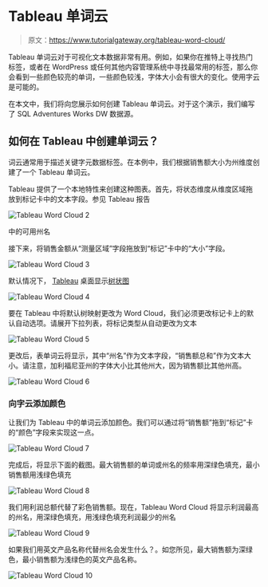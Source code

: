 # Tableau 单词云

> 原文：<https://www.tutorialgateway.org/tableau-word-cloud/>

Tableau 单词云对于可视化文本数据非常有用。例如，如果你在推特上寻找热门标签，或者在 WordPress 或任何其他内容管理系统中寻找最常用的标签，那么你会看到一些颜色较亮的单词，一些颜色较浅，字体大小会有很大的变化。使用字云是可能的。

在本文中，我们将向您展示如何创建 Tableau 单词云。对于这个演示，我们编写了 SQL Adventures Works DW 数据源。

## 如何在 Tableau 中创建单词云？

词云通常用于描述关键字元数据标签。在本例中，我们根据销售额大小为州维度创建了一个 Tableau 单词云。

Tableau 提供了一个本地特性来创建这种图表。首先，将状态维度从维度区域拖放到标记卡中的文本字段。参见 Tableau 报告

![Tableau Word Cloud 2](img/81d0c543498ac8adf701cac7250cafb8.png)

中的可用州名

接下来，将销售金额从“测量区域”字段拖放到“标记”卡中的“大小”字段。

![Tableau Word Cloud 3](img/85fcb12f85ca55d8d97d18a5b4fee097.png)

默认情况下， [Tableau](https://www.tutorialgateway.org/tableau/) 桌面显示[树状图](https://www.tutorialgateway.org/tableau-treemap/)

![Tableau Word Cloud 4](img/211c2b0ca462794b785fc82a78687ab7.png)

要在 Tableau 中将默认树映射更改为 Word Cloud，我们必须更改标记卡上的默认自动选项。请展开下拉列表，将标记类型从自动更改为文本

![Tableau Word Cloud 5](img/b96306e6dd8d7b300d6f116d7d33c988.png)

更改后，表单词云将显示，其中“州名”作为文本字段，“销售额总和”作为文本大小。请注意，加利福尼亚州的字体大小比其他州大，因为销售额比其他州高。

![Tableau Word Cloud 6](img/1888195d70df43ab0786ee24d098c7a4.png)

### 向字云添加颜色

让我们为 Tableau 中的单词云添加颜色。我们可以通过将“销售额”拖到“标记”卡的“颜色”字段来实现这一点。

![Tableau Word Cloud 7](img/f27e6d7e895a4b59b19c37d3f81ed990.png)

完成后，将显示下面的截图。最大销售额的单词或州名的频率用深绿色填充，最小销售额用浅绿色填充

![Tableau Word Cloud 8](img/1da7f345c72fc3a88f2c1a1d65b7a005.png)

我们用利润总额代替了彩色销售额。现在，Tableau Word Cloud 将显示利润最高的州名，用深绿色填充，用浅绿色填充利润最少的州名

![Tableau Word Cloud 9](img/3ffa70a2585bd611f436fdfe2509a305.png)

如果我们用英文产品名称代替州名会发生什么？。如您所见，最大销售额为深绿色，最小销售额为浅绿色的英文产品名称。

![Tableau Word Cloud 10](img/170a68a198a8ddca71788fe1cae5beb1.png)